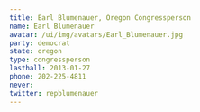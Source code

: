 ```yaml
---
title: Earl Blumenauer, Oregon Congressperson
name: Earl Blumenauer
avatar: /ui/img/avatars/Earl_Blumenauer.jpg
party: democrat
state: oregon
type: congressperson
lasthall: 2013-01-27
phone: 202-225-4811
never: 
twitter: repblumenauer
---
```

